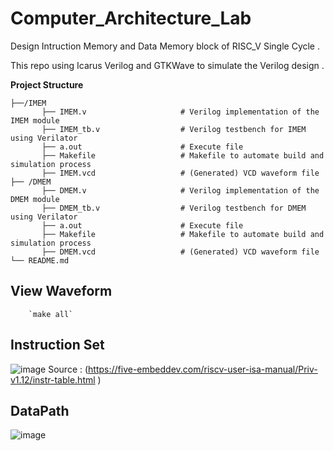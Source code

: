   # Computer_Architecture_Lab

Design Intruction Memory and Data Memory block of RISC_V Single Cycle .

This repo using Icarus Verilog and GTKWave to simulate the Verilog design .

  **Project Structure**
 ```/RISCV_Single_Cycle
├──/IMEM
        ├── IMEM.v                     # Verilog implementation of the IMEM module
        ├── IMEM_tb.v                  # Verilog testbench for IMEM using Verilator
        ├── a.out                      # Execute file
        ├── Makefile                   # Makefile to automate build and simulation process
        ├── IMEM.vcd                   # (Generated) VCD waveform file
├── /DMEM
        ├── DMEM.v                     # Verilog implementation of the DMEM module
        ├── DMEM_tb.v                  # Verilog testbench for DMEM using Verilator
        ├── a.out                      # Execute file
        ├── Makefile                   # Makefile to automate build and simulation process
        ├── DMEM.vcd                   # (Generated) VCD waveform file
└── README.md
```

  ## View Waveform ##
        `make all`
 ## Instruction Set ##
   ![image](https://github.com/user-attachments/assets/8618a86c-a70c-4ef1-8984-68b8e973a6cd) <df/>
   Source : (https://five-embeddev.com/riscv-user-isa-manual/Priv-v1.12/instr-table.html )


  ## DataPath ##
  ![image](https://github.com/user-attachments/assets/c50c9c13-ff4e-4365-94fc-7e6216ceea13)

  
